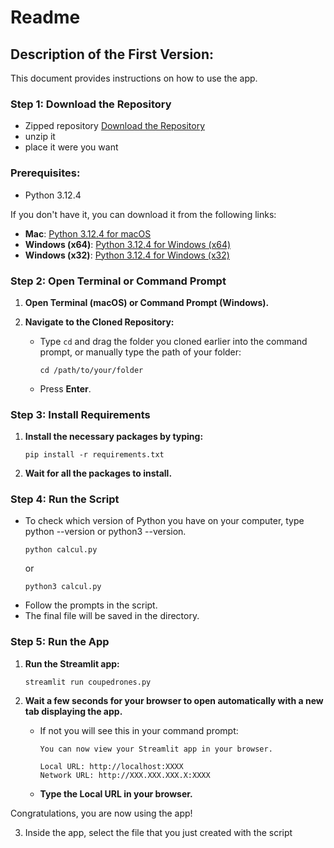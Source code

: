 # Readme


## Description of the First Version:

This document provides instructions on how to use the app.


### Step 1: Download the Repository

- Zipped repository [Download the Repository](https://github.com/951095/station_performance/archive/refs/heads/main.zip) 
- unzip it
- place it were you want

### Prerequisites:

- Python 3.12.4

If you don't have it, you can download it from the following links:

- **Mac**: [Python 3.12.4 for macOS](https://www.python.org/ftp/python/3.12.4/python-3.12.4-macos11.pkg)
- **Windows (x64)**: [Python 3.12.4 for Windows (x64)](https://www.python.org/ftp/python/3.12.4/python-3.12.4-amd64.exe)
- **Windows (x32)**: [Python 3.12.4 for Windows (x32)](https://www.python.org/ftp/python/3.12.4/python-3.12.4.exe)

### Step 2: Open Terminal or Command Prompt

1. **Open Terminal (macOS) or Command Prompt (Windows).**

2. **Navigate to the Cloned Repository:**
    - Type `cd` and drag the folder you cloned earlier into the command prompt, or manually type the path of your folder:
      ```
      cd /path/to/your/folder
      ```
    - Press **Enter**.

### Step 3: Install Requirements

1. **Install the necessary packages by typing:**
   ```
   pip install -r requirements.txt
   ```
2. **Wait for all the packages to install.**

### Step 4: Run the Script
   - To check which version of Python you have on your computer, type python --version or python3 --version. 
      ```
      python calcul.py 
      ```
      or
      ```
      python3 calcul.py
      ```
   - Follow the prompts in the script.
   - The final file will be saved in the directory.

### Step 5: Run the App

1. **Run the Streamlit app:**
   ```
   streamlit run coupedrones.py
   ```
2. **Wait a few seconds for your browser to open automatically with a new tab displaying the app.**

   - If not you will see this in your command prompt:
     ```
     You can now view your Streamlit app in your browser.
     
     Local URL: http://localhost:XXXX
     Network URL: http://XXX.XXX.XXX.X:XXXX
     ```
   - **Type the Local URL in your browser.**

Congratulations, you are now using the app!

3. Inside the app, select the file that you just created with the script



